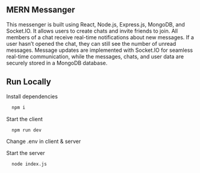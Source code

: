 ## MERN Messanger
This messenger is built using React, Node.js, Express.js, MongoDB, and Socket.IO. It allows users to create chats and invite friends to join. All members of a chat receive real-time notifications about new messages. If a user hasn’t opened the chat, they can still see the number of unread messages. Message updates are implemented with Socket.IO for seamless real-time communication, while the messages, chats, and user data are securely stored in a MongoDB database.


## Run Locally

Install dependencies

```bash
  npm i
```

Start the client

```bash
  npm run dev
```

Change .env in client & server

Start the server

```bash
  node index.js
```
